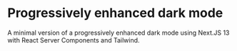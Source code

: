 # Progressively enhanced dark mode

A minimal version of a progressively enhanced dark mode using Next.JS 13 with React Server Components and Tailwind.

